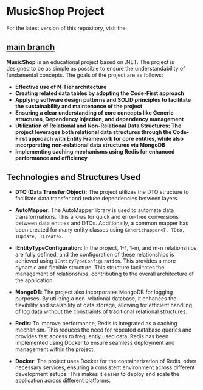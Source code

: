 # MusicShop Project

For the latest version of this repository, visit the:  
## [main branch](https://github.com/CrnTarim/MusicShopAPI-.Net/tree/main)


**MusicShop** is an educational project based on .NET. The project is designed to be as simple as possible to ensure the understandability of fundamental concepts. The goals of the project are as follows:

- **Effective use of N-Tier architecture**
- **Creating related data tables by adopting the Code-First approach**
- **Applying software design patterns and SOLID principles to facilitate the sustainability and maintenance of the project**
- **Ensuring a clear understanding of core concepts like Generic structures, Dependency Injection, and dependency management**
- **Utilization of Relational and Non-Relational Data Structures: The project leverages both relational data structures through the Code-First approach with Entity Framework for core entities, while also incorporating non-relational data structures via MongoDB**
- **Implementing caching mechanisms using Redis for enhanced performance and efficiency**
## Technologies and Structures Used

- **DTO (Data Transfer Object)**: The project utilizes the DTO structure to facilitate data transfer and reduce dependencies between layers.

- **AutoMapper**: The AutoMapper library is used to automate data transformations. This allows for quick and error-free conversions between data entities and DTOs. Additionally, a common mapper has been created for many entity classes using `GenericMapper<T, TDto, TUpdate, TCreate>`.

- **IEntityTypeConfiguration**: In the project, 1-1, 1-m, and m-n relationships are fully defined, and the configuration of these relationships is achieved using `IEntityTypeConfiguration`. This provides a more dynamic and flexible structure. This structure facilitates the management of relationships, contributing to the overall architecture of the application.

- **MongoDB**: The project also incorporates MongoDB for logging purposes. By utilizing a non-relational database, it enhances the flexibility and scalability of data storage, allowing for efficient handling of log data without the constraints of traditional relational structures.
- **Redis**: To improve performance, Redis is integrated as a caching mechanism. This reduces the need for repeated database queries and provides fast access to frequently used data. Redis has been implemented using Docker to ensure seamless deployment and management within the project.
- **Docker**: The project uses Docker for the containerization of Redis,  other necessary services, ensuring a consistent environment across different development setups. This makes it easier to deploy and scale the application across different platforms.
